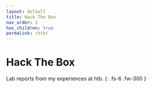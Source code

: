 ```yaml
---
layout: default
title: Hack The Box
nav_order: 1
has_children: true
permalink: /htb/
---
```


# Hack The Box
Lab reports from my experiences at htb.
{: .fs-6 .fw-300 }
